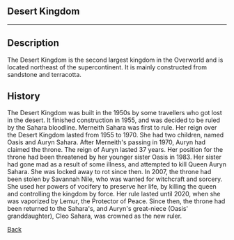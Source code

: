## Desert Kingdom
---
## Description
The Desert Kingdom is the second largest kingdom in the Overworld and is located northeast of the supercontinent. It is mainly constructed from sandstone and terracotta.

## History
The Desert Kingdom was built in the 1950s by some travellers who got lost in the desert. It finished construction in 1955, and was decided to be ruled by the Sahara bloodline. Merneith Sahara was first to rule. Her reign over the Desert Kingdom lasted from 1955 to 1970. She had two children, named Oasis and Auryn Sahara. After Merneith's passing in 1970, Auryn had claimed the throne. The reign of Auryn lasted 37 years. Her position for the throne had been threatened by her younger sister Oasis in 1983. Her sister had gone mad as a result of some illness, and attempted to kill Queen Auryn Sahara. She was locked away to rot since then. In 2007, the throne had been stolen by Savannah Nile, who was wanted for witchcraft and sorcery. She used her powers of vocifery to preserve her life, by killing the queen and controlling the kingdom by force. Her rule lasted until 2020, when she was vaporized by Lemur, the Protector of Peace. Since then, the throne had been returned to the Sahara's, and Auryn's great-niece (Oasis' granddaughter), Cleo Sahara, was crowned as the new ruler.

[Back](https://lemurkolachnik.github.io/Legend-of-Lemur/lore/lore)
